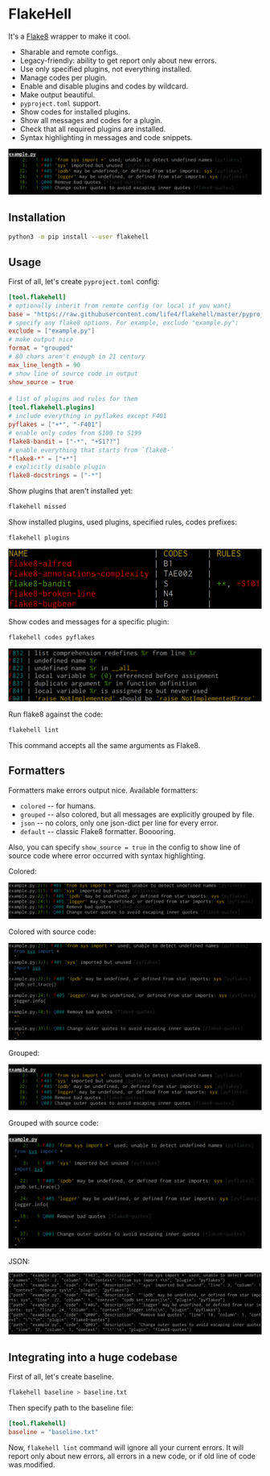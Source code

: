 # FlakeHell

It's a [Flake8](https://gitlab.com/pycqa/flake8) wrapper to make it cool.

+ Sharable and remote configs.
+ Legacy-friendly: ability to get report only about new errors.
+ Use only specified plugins, not everything installed.
+ Manage codes per plugin.
+ Enable and disable plugins and codes by wildcard.
+ Make output beautiful.
+ `pyproject.toml` support.
+ Show codes for installed plugins.
+ Show all messages and codes for a plugin.
+ Check that all required plugins are installed.
+ Syntax highlighting in messages and code snippets.

![output example](./assets/grouped.png)

## Installation

```bash
python3 -m pip install --user flakehell
```

## Usage

First of all, let's create `pyproject.toml` config:

```toml
[tool.flakehell]
# optionally inherit from remote config (or local if you want)
base = "https://raw.githubusercontent.com/life4/flakehell/master/pyproject.toml"
# specify any flake8 options. For example, exclude "example.py":
exclude = ["example.py"]
# make output nice
format = "grouped"
# 80 chars aren't enough in 21 century
max_line_length = 90
# show line of source code in output
show_source = true

# list of plugins and rules for them
[tool.flakehell.plugins]
# include everything in pyflakes except F401
pyflakes = ["+*", "-F401"]
# enable only codes from S100 to S199
flake8-bandit = ["-*", "+S1??"]
# enable everything that starts from `flake8-`
"flake8-*" = ["+*"]
# explicitly disable plugin
flake8-docstrings = ["-*"]
```

Show plugins that aren't installed yet:

```bash
flakehell missed
```

Show installed plugins, used plugins, specified rules, codes prefixes:

```bash
flakehell plugins
```

![plugins command output](./assets/plugins.png)

Show codes and messages for a specific plugin:

```bash
flakehell codes pyflakes
```

![codes command output](./assets/codes.png)

Run flake8 against the code:

```bash
flakehell lint
```

This command accepts all the same arguments as Flake8.

## Formatters

Formatters make errors output nice. Available formatters:

+ `colored` -- for humans.
+ `grouped` -- also colored, but all messages are explicitly grouped by file.
+ `json` -- no colors, only one json-dict per line for every error.
+ `default` -- classic Flake8 formatter. Booooring.

Also, you can specify `show_source = true` in the config to show line of source code where error occurred with syntax highlighting.

Colored:

![colored](./assets/colored.png)

Colored with source code:

![colored](./assets/colored-source.png)

Grouped:

![grouped](./assets/grouped.png)

Grouped with source code:

![grouped](./assets/grouped-source.png)

JSON:

![json](./assets/json.png)

## Integrating into a huge codebase

First of all, let's create baseline.

```bash
flakehell baseline > baseline.txt
```

Then specify path to the baseline file:

```toml
[tool.flakehell]
baseline = "baseline.txt"
```

Now, `flakehell lint` command will ignore all your current errors. It will report only about new errors, all errors in a new code, or if old line of code was modified.
